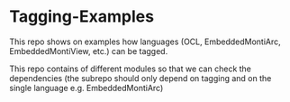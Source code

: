 # Tagging-Examples
This repo shows on examples how languages (OCL, EmbeddedMontiArc, EmbeddedMontiView, etc.) can be tagged. 

This repo contains of different modules so that we can check the dependencies (the subrepo should only depend on tagging and on the single language e.g. EmbeddedMontiArc)

